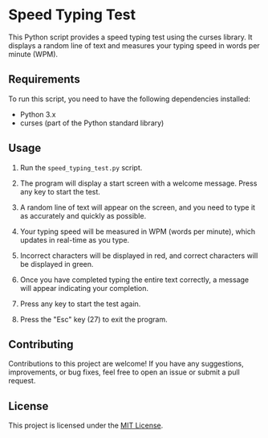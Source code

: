 # Speed Typing Test

This Python script provides a speed typing test using the curses library. It displays a random line of text and measures your typing speed in words per minute (WPM).

## Requirements

To run this script, you need to have the following dependencies installed:

- Python 3.x
- curses (part of the Python standard library)

## Usage

1. Run the `speed_typing_test.py` script.

2. The program will display a start screen with a welcome message. Press any key to start the test.

3. A random line of text will appear on the screen, and you need to type it as accurately and quickly as possible.

4. Your typing speed will be measured in WPM (words per minute), which updates in real-time as you type.

5. Incorrect characters will be displayed in red, and correct characters will be displayed in green.

6. Once you have completed typing the entire text correctly, a message will appear indicating your completion.

7. Press any key to start the test again.

8. Press the "Esc" key (27) to exit the program.

## Contributing

Contributions to this project are welcome! If you have any suggestions, improvements, or bug fixes, feel free to open an issue or submit a pull request.

## License

This project is licensed under the [MIT License](LICENSE).
